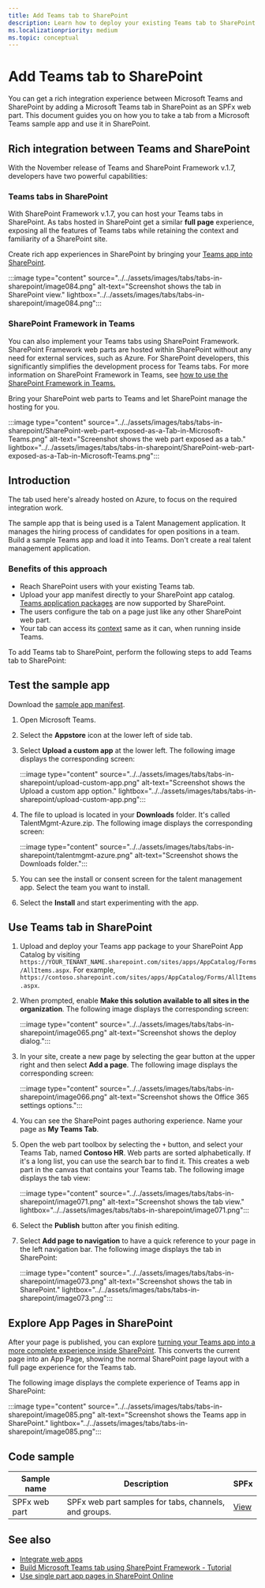 ```yaml
---
title: Add Teams tab to SharePoint
description: Learn how to deploy your existing Teams tab to SharePoint as a SharePoint Framework web part using code samples.
ms.localizationpriority: medium
ms.topic: conceptual
---
```


# Add Teams tab to SharePoint

You can get a rich integration experience between Microsoft Teams and SharePoint by adding a Microsoft Teams tab in SharePoint as an SPFx web part. This document guides you on how you to take a tab from a Microsoft Teams sample app and use it in SharePoint.

## Rich integration between Teams and SharePoint

With the November release of Teams and SharePoint Framework v.1.7, developers have two powerful capabilities:

### Teams tabs in SharePoint

With SharePoint Framework v.1.7, you can host your Teams tabs in SharePoint. As tabs hosted in SharePoint get a similar **full page** experience, exposing all the features of Teams tabs while retaining the context and familiarity of a SharePoint site.

Create rich app experiences in SharePoint by bringing your [Teams app into SharePoint](#introduction).

:::image type="content" source="../../assets/images/tabs/tabs-in-sharepoint/image084.png" alt-text="Screenshot shows the tab in SharePoint view." lightbox="../../assets/images/tabs/tabs-in-sharepoint/image084.png":::

### SharePoint Framework in Teams

You can also implement your Teams tabs using SharePoint Framework. SharePoint Framework web parts are hosted within SharePoint without any need for external services, such as Azure. For SharePoint developers, this significantly simplifies the development process for Teams tabs. For more information on SharePoint Framework in Teams, see [how to use the SharePoint Framework in Teams.](/sharepoint/dev/spfx/web-parts/get-started/using-web-part-as-ms-teams-tab)

Bring your SharePoint web parts to Teams and let SharePoint manage the hosting for you.

:::image type="content" source="../../assets/images/tabs/tabs-in-sharepoint/SharePoint-web-part-exposed-as-a-Tab-in-Microsoft-Teams.png" alt-text="Screenshot shows the web part exposed as a tab."  lightbox="../../assets/images/tabs/tabs-in-sharepoint/SharePoint-web-part-exposed-as-a-Tab-in-Microsoft-Teams.png":::

## Introduction

The tab used here's already hosted on Azure, to focus on the required integration work.

The sample app that is being used is a Talent Management application. It manages the hiring process of candidates for open positions in a team. Build a sample Teams app and load it into Teams. Don't create a real talent management application.

### Benefits of this approach

* Reach SharePoint users with your existing Teams tab.
* Upload your app manifest directly to your SharePoint app catalog. [Teams application packages](~/concepts/build-and-test/apps-package.md) are now supported by SharePoint.
* The users configure the tab on a page just like any other SharePoint web part.
* Your tab can access its [context](~/tabs/how-to/access-teams-context.md) same as it can, when running inside Teams.

To add Teams tab to SharePoint, perform the following steps to add Teams tab to SharePoint:

## Test the sample app

Download the [sample app manifest](https://github.com/MicrosoftDocs/msteams-docs/raw/master/msteams-platform/assets/downloads/TalentMgmt-Azure.zip).

1. Open Microsoft Teams.
1. Select the **Appstore** icon at the lower left of side tab.
1. Select **Upload a custom app** at the lower left. The following image displays the corresponding screen:  

    :::image type="content" source="../../assets/images/tabs/tabs-in-sharepoint/upload-custom-app.png" alt-text="Screenshot shows the Upload a custom app option."  lightbox="../../assets/images/tabs/tabs-in-sharepoint/upload-custom-app.png":::

1. The file to upload is located in your **Downloads** folder. It's called TalentMgmt-Azure.zip. The following image displays the corresponding screen:

    :::image type="content" source="../../assets/images/tabs/tabs-in-sharepoint/talentmgmt-azure.png" alt-text="Screenshot shows the Downloads folder.":::

1. You can see the install or consent screen for the talent management app. Select the team you want to install.
1. Select the **Install** and start experimenting with the app.

## Use Teams tab in SharePoint

1. Upload and deploy your Teams app package to your SharePoint App Catalog by visiting `https://YOUR_TENANT_NAME.sharepoint.com/sites/apps/AppCatalog/Forms/AllItems.aspx`. For example, `https://contoso.sharepoint.com/sites/apps/AppCatalog/Forms/AllItems.aspx`.

1. When prompted, enable **Make this solution available to all sites in the organization**.
The following image displays the corresponding screen:

    :::image type="content" source="../../assets/images/tabs/tabs-in-sharepoint/image065.png" alt-text="Screenshot shows the deploy dialog.":::

1. In your site, create a new page by selecting the gear button at the upper right and then  select **Add a page**.
The following image displays the corresponding screen:

    :::image type="content" source="../../assets/images/tabs/tabs-in-sharepoint/image066.png" alt-text="Screenshot shows the Office 365 settings options.":::

1. You can see the SharePoint pages authoring experience. Name your page as **My Teams Tab**.

1. Open the web part toolbox by selecting the `+` button, and select your Teams Tab, named **Contoso HR**. Web parts are sorted alphabetically. If it's a long list, you can use the search bar to find it. This creates a web part in the canvas that contains your Teams tab. The following image displays the tab view:

    :::image type="content" source="../../assets/images/tabs/tabs-in-sharepoint/image071.png" alt-text="Screenshot shows the tab view." lightbox="../../assets/images/tabs/tabs-in-sharepoint/image071.png":::

1. Select the **Publish** button after you finish editing.

1. Select **Add page to navigation** to have a quick reference to your page in the left navigation bar.
The following image displays the tab in SharePoint:

    :::image type="content" source="../../assets/images/tabs/tabs-in-sharepoint/image073.png" alt-text="Screenshot shows the tab in SharePoint." lightbox="../../assets/images/tabs/tabs-in-sharepoint/image073.png":::

## Explore App Pages in SharePoint

After your page is published, you can explore [turning your Teams app into a more complete experience inside SharePoint](/sharepoint/dev/spfx/web-parts/single-part-app-pages). This converts the current page into an App Page, showing the normal SharePoint page layout with a full page experience for the Teams tab.

The following image displays the complete experience of Teams app in SharePoint:

:::image type="content" source="../../assets/images/tabs/tabs-in-sharepoint/image085.png" alt-text="Screenshot shows the Teams app in SharePoint." lightbox="../../assets/images/tabs/tabs-in-sharepoint/image085.png":::

## Code sample

| **Sample name** | **Description** | **SPFx** |
|-----------------|-----------------|----------|
| SPFx web part | SPFx web part samples for tabs, channels, and groups. | [View](https://github.com/OfficeDev/Microsoft-Teams-Samples/tree/main/samples/tab-channel-group/spfx)

## See also

* [Integrate web apps](../../samples/integrate-web-apps-overview.md)
* [Build Microsoft Teams tab using SharePoint Framework - Tutorial](/sharepoint/dev/spfx/web-parts/get-started/using-web-part-as-ms-teams-tab)
* [Use single part app pages in SharePoint Online](/sharepoint/dev/spfx/web-parts/single-part-app-pages)
